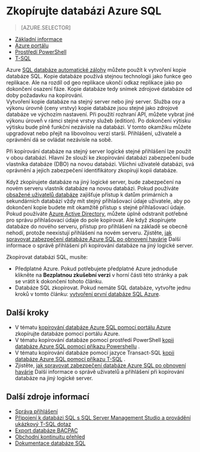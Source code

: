 <properties
    pageTitle="Zkopírujte databázi Azure SQL | Microsoft Azure"
    description="Vytvořit kopii databáze Azure SQL"
    services="sql-database"
    documentationCenter=""
    authors="anosov1960"
    manager="jhubbard"
    editor=""/>

<tags
    ms.service="sql-database"
    ms.devlang="NA"
    ms.date="10/24/2016"
    ms.author="sstein; sashan"
    ms.workload="data-management"
    ms.topic="article"
    ms.tgt_pltfrm="NA"/>



# <a name="copy-an-azure-sql-database"></a>Zkopírujte databázi Azure SQL

> [AZURE.SELECTOR]
- [Základní informace](sql-database-copy.md)
- [Azure portálu](sql-database-copy-portal.md)
- [Prostředí PowerShell](sql-database-copy-powershell.md)
- [T-SQL](sql-database-copy-transact-sql.md)

Azure [SQL databáze automatické zálohy](sql-database-automated-backups.md) můžete použít k vytvoření kopie databáze SQL. Kopie databáze používá stejnou technologii jako funkce geo replikace. Ale na rozdíl od geo replikace ukončí odkaz replikace jako po dokončení osazení fáze. Kopie databáze tedy snímek zdrojové databáze od doby požadavku na kopírování.  
Vytvoření kopie databáze na stejný server nebo jiný server. Služba osy a výkonu úrovně (ceny vrstvy) kopie databáze jsou stejné jako zdrojové databáze ve výchozím nastavení. Při použití rozhraní API, můžete vybrat jiné výkonu úroveň v rámci stejné vrstvy služeb (edition). Po dokončení výtisku výtisku bude plně funkční nezávisle na databázi. V tomto okamžiku můžete upgradovat nebo přejít na libovolnou verzí starší. Přihlášení, uživatelé a oprávnění dá se ovládat nezávisle na sobě.  

Při kopírování databáze na stejný server logické stejné přihlášení lze použít v obou databází. Hlavní že slouží ke zkopírování databázi zabezpečení bude vlastníka databáze (DBO) na novou databázi. Všichni uživatelé databázi, svá oprávnění a jejich zabezpečení identifikátory zkopírují kopii databáze.  

Když zkopírujete databáze na jiný logické server, bude zabezpečení na novém serveru vlastník databáze na novou databázi. Pokud používáte [obsažené uživatelů databáze](sql-database-manage-logins.md) zajišťuje přístup k datům primárních a sekundárních databází vždy mít stejný přihlašovací údaje uživatele, aby po dokončení kopie budete mít okamžitě přístup s stejné přihlašovací údaje. Pokud používáte [Azure Active Directory](../active-directory/active-directory-whatis.md), můžete úplně odstranit potřebné pro správu přihlašovací údaje do pole kopírovat. Ale když zkopírujete databáze do nového serveru, přístup pro přihlášení na základě se obecně nehodí, protože neexistují přihlášení na novém serveru. Zjistěte, [jak spravovat zabezpečení databáze Azure SQL po obnovení havárie](sql-database-geo-replication-security-config.md) Další informace o správě přihlášení při kopírování databáze na jiný logické server. 

Zkopírovat databázi SQL, musíte:

- Předplatné Azure. Pokud potřebujete předplatné Azure jednoduše klikněte na **Bezplatnou zkušební verzi** v horní části této stránky a pak se vrátit k dokončení tohoto článku.
- Databáze SQL zkopírovat. Pokud nemáte SQL databáze, vytvořte jednu kroků v tomto článku: [vytvoření první databáze SQL Azure](sql-database-get-started.md).

## <a name="next-steps"></a>Další kroky

- V tématu [kopírování databáze Azure SQL pomocí portálu Azure](sql-database-copy-portal.md) zkopírujte databáze pomocí portálu Azure.
- V tématu kopírování databáze pomocí prostředí PowerShell [kopii databáze Azure SQL pomocí příkazu Powershellu](sql-database-copy-powershell.md) .
- V tématu kopírování databáze pomocí jazyce Transact-SQL [kopii databáze Azure SQL pomocí příkazu T-SQL](sql-database-copy-transact-sql.md) .
- Zjistěte, [jak spravovat zabezpečení databáze Azure SQL po obnovení havárie](sql-database-geo-replication-security-config.md) Další informace o správě uživatelů a přihlášení při kopírování databáze na jiný logické server.



## <a name="additional-resources"></a>Další zdroje informací

- [Správa přihlášení](sql-database-manage-logins.md)
- [Připojení k databázi SQL s SQL Server Management Studio a provádění ukázkový T-SQL dotaz](sql-database-connect-query-ssms.md)
- [Export databáze BACPAC](sql-database-export.md)
- [Obchodní kontinuitu přehled](sql-database-business-continuity.md)
- [Dokumentace databáze SQL](https://azure.microsoft.com/documentation/services/sql-database/)
